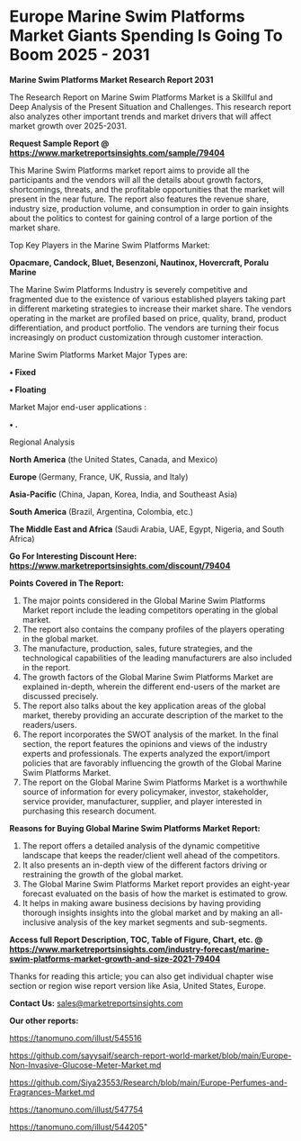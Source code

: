 # Europe Marine Swim Platforms Market Giants Spending Is Going To Boom 2025 - 2031

<strong>Marine Swim Platforms Market Research Report 2031</strong>

The Research Report on Marine Swim Platforms Market is a Skillful and Deep Analysis of the Present Situation and Challenges. This research report also analyzes other important trends and market drivers that will affect market growth over 2025-2031.

<strong>Request Sample Report @ <a href=https://www.marketreportsinsights.com/sample/79404>https://www.marketreportsinsights.com/sample/79404</a></strong>

This Marine Swim Platforms market report aims to provide all the participants and the vendors will all the details about growth factors, shortcomings, threats, and the profitable opportunities that the market will present in the near future. The report also features the revenue share, industry size, production volume, and consumption in order to gain insights about the politics to contest for gaining control of a large portion of the market share.

Top Key Players in the Marine Swim Platforms Market:

<strong>Opacmare, Candock, Bluet, Besenzoni, Nautinox, Hovercraft, Poralu Marine</strong>

The Marine Swim Platforms Industry is severely competitive and fragmented due to the existence of various established players taking part in different marketing strategies to increase their market share. The vendors operating in the market are profiled based on price, quality, brand, product differentiation, and product portfolio. The vendors are turning their focus increasingly on product customization through customer interaction.

Marine Swim Platforms Market Major Types are:

<strong>• Fixed

• Floating</strong>

Market Major end-user applications :

<strong>• .</strong>

Regional Analysis

</u><strong><b>North America</b></strong> (the United States, Canada, and Mexico)

<strong><b>Europe </b></strong>(Germany, France, UK, Russia, and Italy)

<strong><b>Asia-Pacific</b></strong> (China, Japan, Korea, India, and Southeast Asia)

<strong><b>South America</b></strong> (Brazil, Argentina, Colombia, etc.)

<strong><b>The Middle East and Africa</b></strong> (Saudi Arabia, UAE, Egypt, Nigeria, and South Africa)

<strong>Go For Interesting Discount Here: <a href=https://www.marketreportsinsights.com/discount/79404>https://www.marketreportsinsights.com/discount/79404</a></strong>

<strong>Points Covered in The Report:</strong>
<ol>
  <li>The major points considered in the Global Marine Swim Platforms Market report include the leading competitors operating in the global market.</li>
  <li>The report also contains the company profiles of the players operating in the global market.</li>
  <li>The manufacture, production, sales, future strategies, and the technological capabilities of the leading manufacturers are also included in the report.</li>
  <li>The growth factors of the Global Marine Swim Platforms Market are explained in-depth, wherein the different end-users of the market are discussed precisely.</li>
  <li>The report also talks about the key application areas of the global market, thereby providing an accurate description of the market to the readers/users.</li>
  <li>The report incorporates the SWOT analysis of the market. In the final section, the report features the opinions and views of the industry experts and professionals. The experts analyzed the export/import policies that are favorably influencing the growth of the Global Marine Swim Platforms Market.</li>
  <li>The report on the Global Marine Swim Platforms Market is a worthwhile source of information for every policymaker, investor, stakeholder, service provider, manufacturer, supplier, and player interested in purchasing this research document.</li>
</ol>
<strong>Reasons for Buying Global Marine Swim Platforms Market Report:</strong>

<ol>
  <li>The report offers a detailed analysis of the dynamic competitive landscape that keeps the reader/client well ahead of the competitors.</li>
  <li>It also presents an in-depth view of the different factors driving or restraining the growth of the global market.</li>
  <li>The Global Marine Swim Platforms Market report provides an eight-year forecast evaluated on the basis of how the market is estimated to grow.</li>
  <li>It helps in making aware business decisions by having providing thorough insights insights into the global market and by making an all-inclusive analysis of the key market segments and sub-segments.</li>
</ol>
<strong>Access full Report Description, TOC, Table of Figure, Chart, etc. @ <a href=https://www.marketreportsinsights.com/industry-forecast/marine-swim-platforms-market-growth-and-size-2021-79404>https://www.marketreportsinsights.com/industry-forecast/marine-swim-platforms-market-growth-and-size-2021-79404</a></strong>


Thanks for reading this article; you can also get individual chapter wise section or region wise report version like Asia, United States, Europe.

<strong>Contact Us:</strong>
sales@marketreportsinsights.com

<strong>Our other reports:</strong>

<a href=https://tanomuno.com/illust/545516>https://tanomuno.com/illust/545516</a>

<a href=https://github.com/sayysaif/search-report-world-market/blob/main/Europe-Non-Invasive-Glucose-Meter-Market.md>https://github.com/sayysaif/search-report-world-market/blob/main/Europe-Non-Invasive-Glucose-Meter-Market.md</a>

<a href=https://github.com/Siya23553/Research/blob/main/Europe-Perfumes-and-Fragrances-Market.md>https://github.com/Siya23553/Research/blob/main/Europe-Perfumes-and-Fragrances-Market.md</a>

<a href=https://tanomuno.com/illust/547754>https://tanomuno.com/illust/547754</a>

<a href=https://tanomuno.com/illust/544205>https://tanomuno.com/illust/544205</a>"
